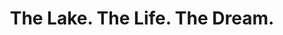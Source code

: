 ---
title: "The Lake. The Life. The Dream."
url: /ludington/the-lake-the-life-the-dream/
shop: Raumausstattung
---
